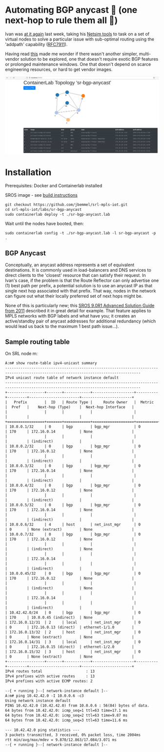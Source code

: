 # Automating BGP anycast 🔨 (one next-hop to rule them all 💍)

Ivan was [at it again](https://blog.ipspace.net/2021/12/bgp-multipath-addpath.html) last week, taking his [Netsim tools](https://github.com/ipspace/netsim-tools) to task on a set of virtual nodes to solve a particular issue with sub-optimal routing using the 'addpath' capability ([RFC7911](https://datatracker.ietf.org/doc/html/rfc7911)).

Having read [this](https://blog.ipspace.net/2021/11/anycast-mpls.html) made me wonder if there wasn't another simpler, multi-vendor solution to be explored, one that doesn't require exotic BGP features or prolonged maintenance windows. One that doesn't depend on scarce engineering resources, or hard to get vendor images.

![plot](BGP_Anycast_lab.PNG)

# Installation
Prerequisites: Docker and Containerlab installed

SROS image - see [build instructions](https://containerlab.srlinux.dev/manual/vrnetlab/)
```
git checkout https://github.com/jbemmel/srl-mpls-iot.git
cd srl-mpls-iot/labs/sr-bgp-anycast
sudo containerlab deploy -t ./sr-bgp-anycast.lab
```
Wait until the nodes have booted, then:
```
sudo containerlab config -t ./sr-bgp-anycast.lab -l sr-bgp-anycast -p .
```

## BGP Anycast
Conceptually, an anycast address represents a set of equivalent destinations. It is commonly used in load-balancers and DNS services to direct clients to the 'closest' resource that can satisfy their request. In Ivan's case, if the problem is that the Route Reflector can only advertise one (1) best path per prefix, a potential solution is to use an anycast IP as that single next hop associated with that prefix. That way, nodes in the network can figure out what their locally preferred set of next hops might be.

None of this is particularly new; this [SROS 9.0R1 Advanced Solution Guide from 2011](https://documentation.nokia.com/html/0_add-h-f/93-0267-HTML/7X50_Advanced_Configuration_Guide/BGP_anycast.pdf) described it in great detail for example. That feature applies to MPLS networks with BGP labels and what have you; it creates an active/standby pair of anycast addresses for additional redundancy (which would lead us back to the maximum 1 best path issue...).

## Sample routing table
On SRL node m:
```
A:m# show route-table ipv4-unicast summary                                                                                                                                                                         
------------------------------------------------------------------------------------------------------------------------------------
IPv4 unicast route table of network instance default
------------------------------------------------------------------------------------------------------------------------------------
+-----------------+-------+------------+-------------------+----------+---------+-----------------------+-----------------------+
|   Prefix        |  ID   | Route Type |     Route Owner   |  Metric  |  Pref   |    Next-hop (Type)    |  Next-hop Interface   |
|                 |       |            |                   |          |         |                       |                       |
+=================+=======+============+===================+==========+=========+=======================+=======================+
| 10.0.0.1/32     | 0     | bgp        | bgp_mgr           | 0        | 170     | 172.16.0.14           | None                  |
|                 |       |            |                   |          |         | (indirect)            |                       |
| 10.0.0.2/32     | 0     | bgp        | bgp_mgr           | 0        | 170     | 172.16.0.12           | None                  |
|                 |       |            |                   |          |         | (indirect)            |                       |
| 10.0.0.3/32     | 0     | bgp        | bgp_mgr           | 0        | 170     | 172.16.0.14           | None                  |
|                 |       |            |                   |          |         | (indirect)            |                       |
| 10.0.0.4/32     | 0     | bgp        | bgp_mgr           | 0        | 170     | 172.16.0.12           | None                  |
|                 |       |            |                   |          |         | (indirect)            |                       |
| 10.0.0.5/32     | 0     | bgp        | bgp_mgr           | 0        | 170     | 172.16.0.14           | None                  |
|                 |       |            |                   |          |         | (indirect)            |                       |
| 10.0.0.6/32     | 4     | host       | net_inst_mgr      | 0        | 0       | None (extract)        | None                  |
| 10.0.0.7/32     | 0     | bgp        | bgp_mgr           | 0        | 170     | 172.16.0.12           | None                  |
|                 |       |            |                   |          |         | (indirect)            | None                  |
|                 |       |            |                   |          |         | 172.16.0.14           |                       |
|                 |       |            |                   |          |         | (indirect)            |                       |
| 10.0.0.45/32    | 0     | bgp        | bgp_mgr           | 0        | 170     | 172.16.0.12           | None                  |
|                 |       |            |                   |          |         | (indirect)            | None                  |
|                 |       |            |                   |          |         | 172.16.0.14           |                       |
|                 |       |            |                   |          |         | (indirect)            |                       |
| 10.42.42.0/24   | 0     | bgp        | bgp_mgr           | 0        | 170     | 10.0.0.45 (indirect)  | None                  |
| 172.16.0.12/31  | 2     | local      | net_inst_mgr      | 0        | 0       | 172.16.0.13 (direct)  | ethernet-1/1.0        |
| 172.16.0.13/32  | 2     | host       | net_inst_mgr      | 0        | 0       | None (extract)        | None                  |
| 172.16.0.14/31  | 3     | local      | net_inst_mgr      | 0        | 0       | 172.16.0.15 (direct)  | ethernet-1/2.0        |
| 172.16.0.15/32  | 3     | host       | net_inst_mgr      | 0        | 0       | None (extract)        | None                  |
+-----------------+-------+------------+-------------------+----------+---------+-----------------------+-----------------------+
IPv4 routes total                    : 13
IPv4 prefixes with active routes     : 13
IPv4 prefixes with active ECMP routes: 2

--{ + running }--[ network-instance default ]--                                                                                                                                                                    
A:m# ping 10.42.42.0 -I 10.0.0.6 -c3                                                                                                                                                                               
Using network instance default
PING 10.42.42.0 (10.42.42.0) from 10.0.0.6 : 56(84) bytes of data.
64 bytes from 10.42.42.0: icmp_seq=1 ttl=63 time=17.1 ms
64 bytes from 10.42.42.0: icmp_seq=2 ttl=63 time=9.87 ms
64 bytes from 10.42.42.0: icmp_seq=3 ttl=63 time=11.6 ms

--- 10.42.42.0 ping statistics ---
3 packets transmitted, 3 received, 0% packet loss, time 2004ms
rtt min/avg/max/mdev = 9.870/12.863/17.084/3.071 ms
--{ + running }--[ network-instance default ]--
```
